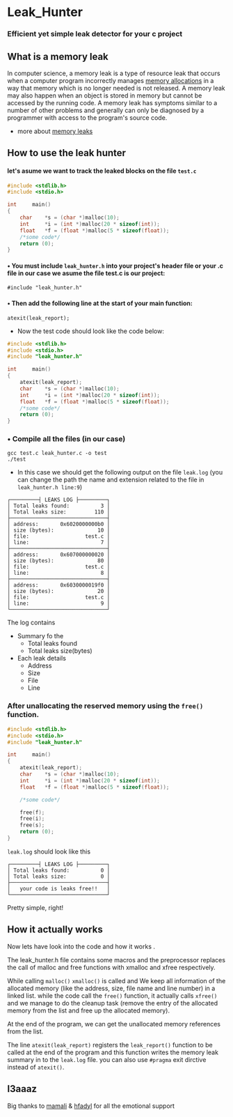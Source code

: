 # Leak_Hunter

### Efficient yet simple leak detector for your c project

## What is a memory leak
In computer science, a memory leak is a type of resource leak that occurs when a computer program incorrectly manages [memory allocations](https://en.wikipedia.org/wiki/Memory_management#ALLOCATION) in a way that memory which is no longer needed is not released. A memory leak may also happen when an object is stored in memory but cannot be accessed by the running code. A memory leak has symptoms similar to a number of other problems and generally can only be diagnosed by a programmer with access to the program's source code.
* more about [memory leaks](https://en.wikipedia.org/wiki/Memory_leak)
## How to use the leak hunter
#### let's asume we want to track the leaked blocks on the file `test.c`

```c
#include <stdlib.h>
#include <stdio.h>

int     main()
{
	char	*s = (char *)malloc(10);
	int		*i = (int *)malloc(20 * sizeof(int));
	float	*f = (float *)malloc(5 * sizeof(float));
	/*some code*/
	return (0);
}
```

#### • You must include `leak_hunter.h` into your project's header file or your .c file in our case we asume the file test.c is our project:
	#include "leak_hunter.h"
#### • Then add the following line at the start of your main function:
	atexit(leak_report);

* Now the test code should look like the code below:

```c
#include <stdlib.h>
#include <stdio.h>
#include "leak_hunter.h"

int     main()
{
	atexit(leak_report);
	char	*s = (char *)malloc(10);
	int		*i = (int *)malloc(20 * sizeof(int));
	float	*f = (float *)malloc(5 * sizeof(float));
	/*some code*/
	return (0);
}
```
### • Compile all the files (in our case)
	gcc test.c leak_hunter.c -o test
	./test

* In this case we should get the following output on the file `leak.log` (you can change the path the name and extension related to the file in `leak_hunter.h line:9`)

```log
┌─────────┤ LEAKS LOG ├─────────┐
│ Total leaks found:          3 │
│ Total leaks size:         110 │
├───────────────────────────────┤
│ address:       0x6020000000b0 │
│ size (bytes):              10 │
│ file:                  test.c │
│ line:                       7 │
├───────────────────────────────┤
│ address:       0x607000000020 │
│ size (bytes):              80 │
│ file:                  test.c │
│ line:                       8 │
├───────────────────────────────┤
│ address:       0x6030000019f0 │
│ size (bytes):              20 │
│ file:                  test.c │
│ line:                       9 │
└───────────────────────────────┘
```

The log contains<br />
* Summary fo the<br />
	* Total leaks found<br />
	* Total leaks size(bytes)<br />
* Each leak details<br />
	* Address<br />
	* Size<br />
	* File<br />
	* Line<br />

### After unallocating the reserved memory using the `free()` function.

```c
#include <stdlib.h>
#include <stdio.h>
#include "leak_hunter.h"

int     main()
{
	atexit(leak_report);
	char	*s = (char *)malloc(10);
	int		*i = (int *)malloc(20 * sizeof(int));
	float	*f = (float *)malloc(5 * sizeof(float));

	/*some code*/

	free(f);
	free(i);
	free(s);
	return (0);
}
```

`leak.log` should look like this

```log
┌─────────┤ LEAKS LOG ├─────────┐
│ Total leaks found:          0 │
│ Total leaks size:           0 │
├───────────────────────────────┤
│   your code is leaks free!!   │
└───────────────────────────────┘
```
Pretty simple, right!

## How it actually works

Now lets have look into the code and how it works .

The leak_hunter.h file contains some macros and the preprocessor replaces the call of malloc and free functions with xmalloc and xfree respectively.

While calling `malloc()` `xmalloc()` is called and We keep all information of the allocated memory (like the address, size, file name and line number) in a linked list. while the code call the `free()` function, it actually calls `xfree()` and we manage to do the cleanup task (remove the entry of the allocated memory from the list and free up the allocated memory).

At the end of the program, we can get the unallocated memory references from the list.

The line `atexit(leak_report)` registers the `leak_report()` function to be called at the end of the program and this function writes the memory leak summary in to the `leak.log` file. you can also use `#pragma` exit dirctive instead of `atexit()`.

## l3aaaz

Big thanks to [mamali](https://profile.intra.42.fr/users/mamali) & [hfadyl](https://profile.intra.42.fr/users/hfadyl) for all the emotional support

